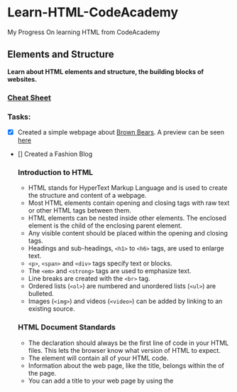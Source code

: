 # ****Learn-HTML-CodeAcademy****
My Progress On learning HTML from CodeAcademy


## Elements and Structure
__Learn about HTML elements and structure, the building blocks of websites.__

  ### [Cheat Sheet](https://www.codecademy.com/learn/learn-html/modules/learn-html-elements/cheatsheet)
  
  ### Tasks:
- [x] Created a simple webpage about [Brown Bears](https://github.com/kai-ion/Learn-HTML-CodeAcademy/tree/master/Brown%20Bears). 
A preview can be seen [here](https://htmlpreview.github.io/?https://github.com/kai-ion/Learn-HTML-CodeAcademy/blob/master/Brown%20Bears/index.html)
- [] Created a Fashion Blog

  ### Introduction to HTML
  - HTML stands for HyperText Markup Language and is used to create the structure and content of a webpage.
  - Most HTML elements contain opening and closing tags with raw text or other HTML tags between them.
  - HTML elements can be nested inside other elements. The enclosed element is the child of the enclosing parent element.
  - Any visible content should be placed within the opening and closing <body> tags.
  - Headings and sub-headings, ``<h1>`` to ``<h6>`` tags, are used to enlarge text.
  - ``<p>``, ``<span>`` and ``<div>`` tags specify text or blocks.
  - The ``<em>`` and ``<strong>`` tags are used to emphasize text.
  - Line breaks are created with the ``<br>`` tag.
  - Ordered lists (``<ol>``) are numbered and unordered lists (``<ul>``) are bulleted.
  - Images (``<img>``) and videos (``<video>``) can be added by linking to an existing source.
  
  ### HTML Document Standards
  - The <!DOCTYPE html> declaration should always be the first line of code in your HTML files. This lets the browser know what version of HTML to expect.
  - The <html> element will contain all of your HTML code.
  - Information about the web page, like the title, belongs within the <head> of the page.
  - You can add a title to your web page by using the <title> element, inside of the head.
  - A webpage’s title appears in a browser’s tab.
  - Anchor tags (<a>) are used to link to internal pages, external pages or content on the same page.
  - You can create sections on a webpage and jump to them using <a> tags and adding ids to the elements you wish to jump to.
  - Whitespace between HTML elements helps make code easier to read while not changing how elements appear in the browser.
  - Indentation also helps make code easier to read. It makes parent-child relationships visible.
  - Comments are written in HTML using the following syntax: <!-- comment -->.
  
 ## HTML Tables
__learned how to create a table, add data to it, and section the table into smaller parts that make it easier to read..__

  ### [Cheat Sheet](https://www.codecademy.com/learn/learn-html/modules/learn-html-tables/cheatsheet)
  
  ### Tasks:
- [x] Created a simple webpage about [Shipping Table](https://github.com/kai-ion/Learn-HTML-CodeAcademy/tree/master/Shipping%20Table). 
A preview can be seen [here](https://github.com/kai-ion/Learn-HTML-CodeAcademy/blob/master/Shipping%20Table/index.html)
- [] Created a Whine Festival Schedule

  ### Tables
  •	The <table> element creates a table.
  •	The <tr> element adds rows to a table.
  •	To add data to a row, you can use the <td> element.
  •	Table headings clarify the meaning of data. Headings are added with the <th> element.
  •	Table data can span columns using the colspan attribute.
  •	Table data can span rows using the rowspan attribute.
  •	Tables can be split into three main sections: a head, a body, and a footer.
  •	A table’s head is created with the <thead> element.
  •	A table’s body is created with the <tbody> element.
  •	A table’s footer is created with the <tfoot> element.
  •	All the CSS properties you learned about in this course can be applied to tables and their data.


